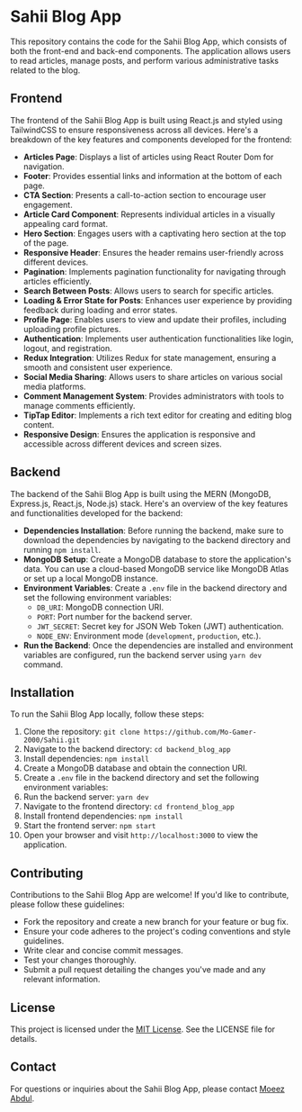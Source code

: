 # Sahii Blog App

This repository contains the code for the Sahii Blog App, which consists of both the front-end and back-end components. The application allows users to read articles, manage posts, and perform various administrative tasks related to the blog.

## Frontend

The frontend of the Sahii Blog App is built using React.js and styled using TailwindCSS to ensure responsiveness across all devices. Here's a breakdown of the key features and components developed for the frontend:

- **Articles Page**: Displays a list of articles using React Router Dom for navigation.
- **Footer**: Provides essential links and information at the bottom of each page.
- **CTA Section**: Presents a call-to-action section to encourage user engagement.
- **Article Card Component**: Represents individual articles in a visually appealing card format.
- **Hero Section**: Engages users with a captivating hero section at the top of the page.
- **Responsive Header**: Ensures the header remains user-friendly across different devices.
- **Pagination**: Implements pagination functionality for navigating through articles efficiently.
- **Search Between Posts**: Allows users to search for specific articles.
- **Loading & Error State for Posts**: Enhances user experience by providing feedback during loading and error states.
- **Profile Page**: Enables users to view and update their profiles, including uploading profile pictures.
- **Authentication**: Implements user authentication functionalities like login, logout, and registration.
- **Redux Integration**: Utilizes Redux for state management, ensuring a smooth and consistent user experience.
- **Social Media Sharing**: Allows users to share articles on various social media platforms.
- **Comment Management System**: Provides administrators with tools to manage comments efficiently.
- **TipTap Editor**: Implements a rich text editor for creating and editing blog content.
- **Responsive Design**: Ensures the application is responsive and accessible across different devices and screen sizes.

## Backend

The backend of the Sahii Blog App is built using the MERN (MongoDB, Express.js, React.js, Node.js) stack. Here's an overview of the key features and functionalities developed for the backend:

- **Dependencies Installation**: Before running the backend, make sure to download the dependencies by navigating to the backend directory and running `npm install`.
- **MongoDB Setup**: Create a MongoDB database to store the application's data. You can use a cloud-based MongoDB service like MongoDB Atlas or set up a local MongoDB instance.
- **Environment Variables**: Create a `.env` file in the backend directory and set the following environment variables:
  - `DB_URI`: MongoDB connection URI.
  - `PORT`: Port number for the backend server.
  - `JWT_SECRET`: Secret key for JSON Web Token (JWT) authentication.
  - `NODE_ENV`: Environment mode (`development`, `production`, etc.).
- **Run the Backend**: Once the dependencies are installed and environment variables are configured, run the backend server using `yarn dev` command.

## Installation

To run the Sahii Blog App locally, follow these steps:

1. Clone the repository: `git clone https://github.com/Mo-Gamer-2000/Sahii.git`
2. Navigate to the backend directory: `cd backend_blog_app`
3. Install dependencies: `npm install`
4. Create a MongoDB database and obtain the connection URI.
5. Create a `.env` file in the backend directory and set the following environment variables:
6. Run the backend server: `yarn dev`
7. Navigate to the frontend directory: `cd frontend_blog_app`
8. Install frontend dependencies: `npm install`
9. Start the frontend server: `npm start`
10. Open your browser and visit `http://localhost:3000` to view the application.

## Contributing

Contributions to the Sahii Blog App are welcome! If you'd like to contribute, please follow these guidelines:

- Fork the repository and create a new branch for your feature or bug fix.
- Ensure your code adheres to the project's coding conventions and style guidelines.
- Write clear and concise commit messages.
- Test your changes thoroughly.
- Submit a pull request detailing the changes you've made and any relevant information.

## License

This project is licensed under the [MIT License](LICENSE). See the LICENSE file for details.

## Contact

For questions or inquiries about the Sahii Blog App, please contact [Moeez Abdul](https://www.linkedin.com/in/moeezabdul/).
